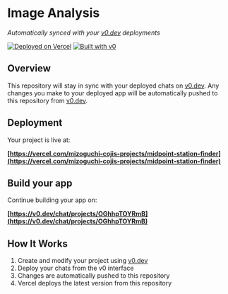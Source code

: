 # Image Analysis

*Automatically synced with your [v0.dev](https://v0.dev) deployments*

[![Deployed on Vercel](https://img.shields.io/badge/Deployed%20on-Vercel-black?style=for-the-badge&logo=vercel)](https://vercel.com/mizoguchi-cojis-projects/midpoint-station-finder)
[![Built with v0](https://img.shields.io/badge/Built%20with-v0.dev-black?style=for-the-badge)](https://v0.dev/chat/projects/OGhhpTOYRmB)

## Overview

This repository will stay in sync with your deployed chats on [v0.dev](https://v0.dev).
Any changes you make to your deployed app will be automatically pushed to this repository from [v0.dev](https://v0.dev).

## Deployment

Your project is live at:

**[https://vercel.com/mizoguchi-cojis-projects/midpoint-station-finder](https://vercel.com/mizoguchi-cojis-projects/midpoint-station-finder)**

## Build your app

Continue building your app on:

**[https://v0.dev/chat/projects/OGhhpTOYRmB](https://v0.dev/chat/projects/OGhhpTOYRmB)**

## How It Works

1. Create and modify your project using [v0.dev](https://v0.dev)
2. Deploy your chats from the v0 interface
3. Changes are automatically pushed to this repository
4. Vercel deploys the latest version from this repository